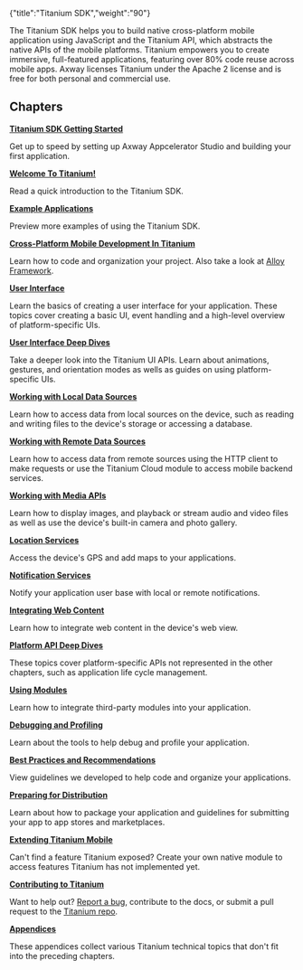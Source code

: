 {"title":"Titanium SDK","weight":"90"}

The Titanium SDK helps you to build native cross-platform mobile application using JavaScript and the Titanium API, which abstracts the native APIs of the mobile platforms. Titanium empowers you to create immersive, full-featured applications, featuring over 80% code reuse across mobile apps. Axway licenses Titanium under the Apache 2 license and is free for both personal and commercial use.

## Chapters

**[Titanium SDK Getting Started](/docs/appc/Titanium_SDK/Titanium_SDK_Getting_Started/)**

Get up to speed by setting up Axway Appcelerator Studio and building your first application.

**[Welcome To Titanium!](/docs/appc/Titanium_SDK/Titanium_SDK_Guide/Welcome_To_Titanium!/)**

Read a quick introduction to the Titanium SDK.

**[Example Applications](/docs/appc/Titanium_SDK/Titanium_SDK_Guide/Example_Applications/)**

Preview more examples of using the Titanium SDK.

**[Cross-Platform Mobile Development In Titanium](/docs/appc/Titanium_SDK/Titanium_SDK_How-tos/Cross-Platform_Mobile_Development_In_Titanium/)**

Learn how to code and organization your project. Also take a look at [Alloy Framework](/docs/appc/Alloy_Framework/).

**[User Interface](/docs/appc/Alloy_Framework/Alloy_Guide/Alloy_Test_Apps/User_Interface/)**

Learn the basics of creating a user interface for your application. These topics cover creating a basic UI, event handling and a high-level overview of platform-specific UIs.

**[User Interface Deep Dives](/docs/appc/Titanium_SDK/Titanium_SDK_How-tos/User_Interface_Deep_Dives/)**

Take a deeper look into the Titanium UI APIs. Learn about animations, gestures, and orientation modes as wells as guides on using platform-specific UIs.

**[Working with Local Data Sources](/docs/appc/Titanium_SDK/Titanium_SDK_How-tos/Working_with_Local_Data_Sources/)**

Learn how to access data from local sources on the device, such as reading and writing files to the device's storage or accessing a database.

**[Working with Remote Data Sources](/docs/appc/Titanium_SDK/Titanium_SDK_How-tos/Working_with_Remote_Data_Sources/)**

Learn how to access data from remote sources using the HTTP client to make requests or use the Titanium Cloud module to access mobile backend services.

**[Working with Media APIs](/docs/appc/Titanium_SDK/Titanium_SDK_How-tos/Working_with_Media_APIs/)**

Learn how to display images, and playback or stream audio and video files as well as use the device's built-in camera and photo gallery.

**[Location Services](/docs/appc/Titanium_SDK/Titanium_SDK_How-tos/Location_Services/)**

Access the device's GPS and add maps to your applications.

**[Notification Services](/docs/appc/Titanium_SDK/Titanium_SDK_How-tos/Notification_Services/)**

Notify your application user base with local or remote notifications.

**[Integrating Web Content](/docs/appc/Titanium_SDK/Titanium_SDK_How-tos/Integrating_Web_Content/)**

Learn how to integrate web content in the device's web view.

**[Platform API Deep Dives](/docs/appc/Titanium_SDK/Titanium_SDK_How-tos/Platform_API_Deep_Dives/)**

These topics cover platform-specific APIs not represented in the other chapters, such as application life cycle management.

**[Using Modules](/docs/appc/Titanium_SDK/Titanium_SDK_How-tos/Using_Modules/)**

Learn how to integrate third-party modules into your application.

**[Debugging and Profiling](/docs/appc/Titanium_SDK/Titanium_SDK_How-tos/Debugging_and_Profiling/)**

Learn about the tools to help debug and profile your application.

**[Best Practices and Recommendations](/docs/appc/Titanium_SDK/Titanium_SDK_Guide/Best_Practices_and_Recommendations/)**

View guidelines we developed to help code and organize your applications.

**[Preparing for Distribution](/docs/appc/Titanium_SDK/Titanium_SDK_Guide/Preparing_for_Distribution/)**

Learn about how to package your application and guidelines for submitting your app to app stores and marketplaces.

**[Extending Titanium Mobile](/docs/appc/Titanium_SDK/Titanium_SDK_How-tos/Extending_Titanium_Mobile/)**

Can't find a feature Titanium exposed? Create your own native module to access features Titanium has not implemented yet.

**[Contributing to Titanium](/docs/appc/Titanium_SDK/Titanium_SDK_Guide/Contributing_to_Titanium/)**

Want to help out? [Report a bug](https://jira.appcelerator.org/), contribute to the docs, or submit a pull request to the [Titanium repo](https://github.com/appcelerator/titanium_mobile).

**[Appendices](/docs/appc/Titanium_SDK/Titanium_SDK_Guide/Appendices/)**

These appendices collect various Titanium technical topics that don't fit into the preceding chapters.
